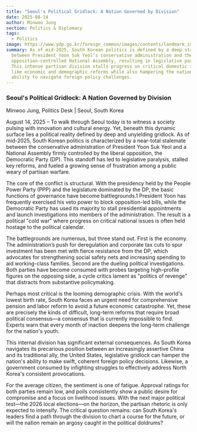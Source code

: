 ```yaml
---
title: "Seoul's Political Gridlock: A Nation Governed by Division"
date: 2025-08-14
author: Minwoo Jung
section: Politics & Diplomacy
tags:
  - Politics
image: https://www.ydp.go.kr/foreign_common/images/contents/landmark_img2.jpg
summary: As of mid-2025, South Korean politics is defined by a deep stalemate
  between President Yoon Suk Yeol’s conservative administration and the
  opposition-controlled National Assembly, resulting in legislative paralysis.
  This intense partisan division stalls progress on critical domestic issues
  like economic and demographic reforms while also hampering the nation's
  ability to navigate foreign policy challenges.
---
```

### Seoul's Political Gridlock: A Nation Governed by Division

Minwoo Jung, Politics Desk | Seoul, South Korea

August 14, 2025 – To walk through Seoul today is to witness a society pulsing with innovation and cultural energy. Yet, beneath this dynamic surface lies a political reality defined by deep and unyielding gridlock. As of mid-2025, South Korean politics is characterized by a near-total stalemate between the conservative administration of President Yoon Suk Yeol and a National Assembly firmly controlled by the liberal opposition, the Democratic Party (DP). This standoff has led to legislative paralysis, stalled key reforms, and fueled a growing sense of frustration among a public weary of partisan warfare.

The core of the conflict is structural. With the presidency held by the People Power Party (PPP) and the legislature dominated by the DP, the basic functions of governance have become battlegrounds.1 President Yoon has frequently exercised his veto power to block opposition-led bills, while the Democratic Party has used its majority to stall presidential appointments and launch investigations into members of the administration. The result is a political "cold war" where progress on critical national issues is often held hostage to the political calendar.

The battlegrounds are numerous, but three stand out. First is the economy. The administration’s push for deregulation and corporate tax cuts to spur investment has been met with fierce resistance from the DP, which advocates for strengthening social safety nets and increasing spending to aid working-class families. Second are the dueling political investigations. Both parties have become consumed with probes targeting high-profile figures on the opposing side, a cycle critics lament as "politics of revenge" that distracts from substantive policymaking.

Perhaps most critical is the looming demographic crisis. With the world's lowest birth rate, South Korea faces an urgent need for comprehensive pension and labor reform to avoid a future economic catastrophe. Yet, these are precisely the kinds of difficult, long-term reforms that require broad political consensus—a consensus that is currently impossible to find. Experts warn that every month of inaction deepens the long-term challenge for the nation's youth.

This internal division has significant external consequences. As South Korea navigates its precarious position between an increasingly assertive China and its traditional ally, the United States, legislative gridlock can hamper the nation's ability to make swift, coherent foreign policy decisions. Likewise, a government consumed by infighting struggles to effectively address North Korea's consistent provocations.

For the average citizen, the sentiment is one of fatigue. Approval ratings for both parties remain low, and polls consistently show a public desire for compromise and a focus on livelihood issues. With the next major political test—the 2026 local elections—on the horizon, the partisan rhetoric is only expected to intensify. The critical question remains: can South Korea's leaders find a path through the division to chart a course for the future, or will the nation remain an argosy caught in the political doldrums?
